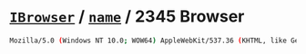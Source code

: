 # [`IBrowser`](/api/ua-parser-js/get-browser.md) / [`name`](../name.md) / 2345 Browser

```sh
Mozilla/5.0 (Windows NT 10.0; WOW64) AppleWebKit/537.36 (KHTML, like Gecko) Chrome/56.0.2924.90 Safari/537.36 2345Explorer/9.2.1.17116
```